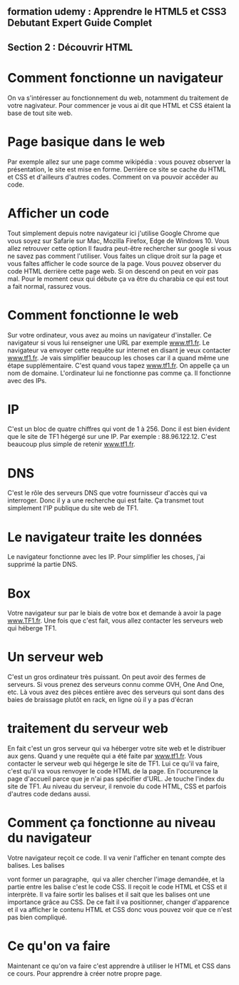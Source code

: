 ## formation udemy : Apprendre le HTML5 et CSS3 Debutant Expert Guide Complet

## Section 2 : Découvrir HTML

# Comment fonctionne un navigateur
On va s'intéresser au fonctionnement du web, notamment du traitement de votre nagivateur. Pour commencer je vous ai dit que HTML et CSS étaient la base de tout site web. 

# Page basique dans le web
Par exemple allez sur une page comme wikipédia : vous pouvez observer la présentation, le site est mise en forme. Derrière ce site se cache du HTML et CSS et d'ailleurs d'autres codes. Comment on va pouvoir accêder au code. 

# Afficher un code
Tout simplement depuis notre navigateur ici j'utilise Google Chrome que vous soyez sur Safarie sur Mac, Mozilla Firefox, Edge de Windows 10. Vous allez retrouver cette option Il faudra peut-être rechercher sur google si vous ne savez pas comment l'utiliser. Vous faites un clique droit sur la page et vous faîtes afficher le code source de la page. Vous pouvez observer du code HTML derrière cette page web. Si on descend on peut en voir pas mal. Pour le moment ceux qui débute ça va être du charabia ce qui est tout a fait normal, rassurez vous.

# Comment fonctionne le web 
Sur votre ordinateur, vous avez au moins un navigateur d'installer. Ce navigateur si vous lui renseigner une URL par exemple www.tf1.fr. Le navigateur va envoyer cette requête sur internet en disant je veux contacter www.tf1.fr. Je vais simplifier beaucoup les choses car il a quand même une étape supplémentaire. C'est quand vous tapez www.tf1.fr. On appelle ça un nom de domaine. L'ordinateur lui ne fonctionne pas comme ça. Il fonctionne avec des IPs.


# IP
C'est un bloc de quatre chiffres qui vont de 1 à 256. Donc il est bien évident que le site de TF1 hégergé sur une IP. Par exemple : 88.96.122.12. C'est beaucoup plus simple de retenir www.tf1.fr. 

# DNS
C'est le rôle des serveurs DNS que votre fournisseur d'accès qui va interroger. Donc il y a une recherche qui est faite. Ça transmet tout simplement l'IP publique du site web de TF1.

# Le navigateur traite les données
Le navigateur fonctionne avec les IP. Pour simplifier les choses, j'ai supprimé la partie DNS. 

# Box
Votre navigateur sur par le biais de votre box et demande à avoir la page www.TF1.fr. Une fois que c'est fait, vous allez contacter les serveurs web qui héberge TF1.

# Un serveur web
C'est un gros ordinateur très puissant. On peut avoir des fermes de serveurs. Si vous prenez des serveurs connu comme OVH, One And One, etc.
Là vous avez des pièces entière avec des serveurs qui sont dans des baies de braissage plutôt en rack, en ligne où il y a pas d'écran

# traitement du serveur web
En fait c'est un gros serveur qui va héberger votre site web et le distribuer aux gens. Quand y une requête qui a été faite par www.tf1.fr. Vous contacter le serveur web qui hégerge le site de TF1. Lui ce qu'il va faire, c'est qu'il va vous renvoyer le code HTML de la page. En l'occurence la page d'accueil parce que je n'ai pas spécifier d'URL. Je touche l'index du site de TF1. Au niveau du serveur, il renvoie du code HTML, CSS et parfois d'autres code dedans aussi.

# Comment ça fonctionne au niveau du navigateur
Votre navigateur reçoit ce code. Il va venir l'afficher en tenant compte des balises. Les balises <p></p> vont former un paragraphe, <img/> qui va aller chercher l'image demandée, et la partie entre les balise <style></style> c'est le code CSS. Il reçoit le code HTML et CSS et il interprète. Il va faire sortir les balises et il sait que les balises ont une importance grâce au CSS. De ce fait il va positionner, changer d'apparence et il va afficher le contenu HTML et CSS donc vous pouvez voir que ce n'est pas bien compliqué.

# Ce qu'on va faire
Maintenant ce qu'on va faire c'est apprendre à utiliser le HTML et CSS dans ce cours. Pour apprendre à créer notre propre page.